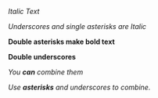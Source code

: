 *Italic Text*

_Underscores and single asterisks are Italic_

**Double asterisks make bold text**

__Double underscores__

_You **can** combine them_

_Use **asterisks** and underscores to combine._

